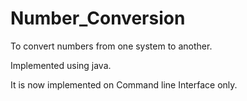 # Number_Conversion

To convert numbers from one system to another.

Implemented using java.

It is now implemented on Command line Interface only.
